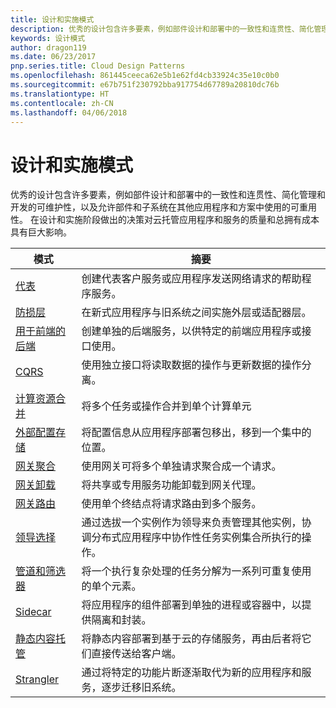 ```yaml
---
title: 设计和实施模式
description: 优秀的设计包含许多要素，例如部件设计和部署中的一致性和连贯性、简化管理和开发的可维护性，以及允许部件和子系统在其他应用程序和方案中使用的可重用性。 在设计和实施阶段做出的决策对云托管应用程序和服务的质量和总拥有成本具有巨大影响。
keywords: 设计模式
author: dragon119
ms.date: 06/23/2017
pnp.series.title: Cloud Design Patterns
ms.openlocfilehash: 861445ceeca62e5b1e62fd4cb33924c35e10c0b0
ms.sourcegitcommit: e67b751f230792bba917754d67789a20810dc76b
ms.translationtype: HT
ms.contentlocale: zh-CN
ms.lasthandoff: 04/06/2018
---
```

# <a name="design-and-implementation-patterns"></a>设计和实施模式

优秀的设计包含许多要素，例如部件设计和部署中的一致性和连贯性、简化管理和开发的可维护性，以及允许部件和子系统在其他应用程序和方案中使用的可重用性。 在设计和实施阶段做出的决策对云托管应用程序和服务的质量和总拥有成本具有巨大影响。


|                                模式                                 |                                                                                                      摘要                                                                                                       |
|------------------------------------------------------------------------|--------------------------------------------------------------------------------------------------------------------------------------------------------------------------------------------------------------------|
|                     [代表](../ambassador.md)                     |                                                         创建代表客户服务或应用程序发送网络请求的帮助程序服务。                                                          |
|          [防损层](../anti-corruption-layer.md)          |                                                               在新式应用程序与旧系统之间实施外层或适配器层。                                                                |
|         [用于前端的后端](../backends-for-frontends.md)         |                                                          创建单独的后端服务，以供特定的前端应用程序或接口使用。                                                          |
|                           [CQRS](../cqrs.md)                           |                                                         使用独立接口将读取数据的操作与更新数据的操作分离。                                                         |
| [计算资源合并](../compute-resource-consolidation.md) |                                                                     将多个任务或操作合并到单个计算单元                                                                      |
|   [外部配置存储](../external-configuration-store.md)   |                                                        将配置信息从应用程序部署包移出，移到一个集中的位置。                                                         |
|            [网关聚合](../gateway-aggregation.md)            |                                                                   使用网关可将多个单独请求聚合成一个请求。                                                                   |
|             [网关卸载](../gateway-offloading.md)             |                                                                      将共享或专用服务功能卸载到网关代理。                                                                       |
|                [网关路由](../gateway-routing.md)                |                                                                            使用单个终结点将请求路由到多个服务。                                                                            |
|                [领导选择](../leader-election.md)                | 通过选拔一个实例作为领导来负责管理其他实例，协调分布式应用程序中协作性任务实例集合所执行的操作。 |
|              [管道和筛选器](../pipes-and-filters.md)              |                                                     将一个执行复杂处理的任务分解为一系列可重复使用的单个元素。                                                      |
|                        [Sidecar](../sidecar.md)                        |                                                  将应用程序的组件部署到单独的进程或容器中，以提供隔离和封装。                                                  |
|         [静态内容托管](../static-content-hosting.md)         |                                                        将静态内容部署到基于云的存储服务，再由后者将它们直接传送给客户端。                                                        |
|                      [Strangler](../strangler.md)                      |                                         通过将特定的功能片断逐渐取代为新的应用程序和服务，逐步迁移旧系统。                                          |

